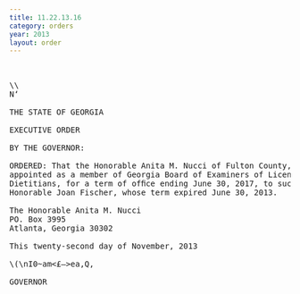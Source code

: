 ```yaml
---
title: 11.22.13.16
category: orders
year: 2013
layout: order
---
```


<pre>   

\\
N‘

THE STATE OF GEORGIA

EXECUTIVE ORDER

BY THE GOVERNOR:

ORDERED: That the Honorable Anita M. Nucci of Fulton County, Georgia, is
appointed as a member of Georgia Board of Examiners of Licensed
Dietitians, for a term of ofﬁce ending June 30, 2017, to succeed the
Honorable Joan Fischer, whose term expired June 30, 2013.

The Honorable Anita M. Nucci
PO. Box 3995
Atlanta, Georgia 30302

This twenty-second day of November, 2013

\(\nI0~am<£—>ea,Q,

GOVERNOR

</pre>

